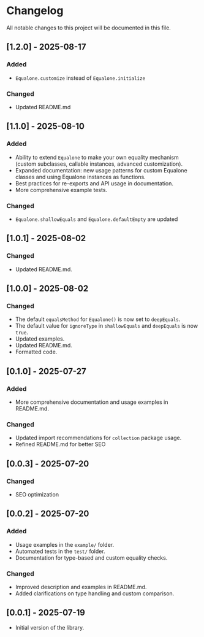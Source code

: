 # Changelog

All notable changes to this project will be documented in this file.
## [1.2.0] - 2025-08-17
### Added
- `Equalone.customize` instead of `Equalone.initialize`

### Changed
- Updated README.md

## [1.1.0] - 2025-08-10
### Added
- Ability to extend `Equalone` to make your own equality mechanism (custom subclasses, callable instances, advanced customization).
- Expanded documentation: new usage patterns for custom Equalone classes and using Equalone instances as functions.
- Best practices for re-exports and API usage in documentation.
- More comprehensive example tests.

### Changed
- `Equalone.shallowEquals`  and `Equalone.defaultEmpty` are updated

## [1.0.1] - 2025-08-02
### Changed
- Updated README.md.

## [1.0.0] - 2025-08-02
### Changed
- The default `equalsMethod` for `Equalone()` is now set to `deepEquals`.
- The default value for `ignoreType` in `shallowEquals` and `deepEquals` is now `true`.
- Updated examples.
- Updated README.md.
- Formatted code.

## [0.1.0] - 2025-07-27
### Added
- More comprehensive documentation and usage examples in README.md.

### Changed
- Updated import recommendations for `collection` package usage.
- Refined README.md for better SEO

## [0.0.3] - 2025-07-20
### Changed
- SEO optimization 

## [0.0.2] - 2025-07-20
### Added
- Usage examples in the `example/` folder.
- Automated tests in the `test/` folder.
- Documentation for type-based and custom equality checks.

### Changed
- Improved description and examples in README.md.
- Added clarifications on type handling and custom comparison.

## [0.0.1] - 2025-07-19

- Initial version of the library.

